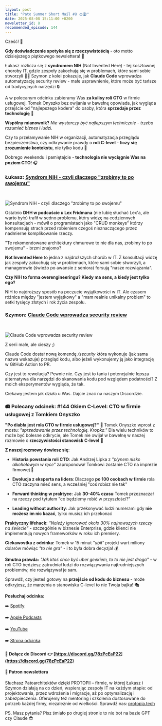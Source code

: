 ```yaml
---
layout: post
title: "Pato Summer Short Mail #8 🌞🏖️"
date: 2025-08-08 15:11:00 +0200
newsletter_id: 8
recommended_episode: 144
---
```


Cześć! 👋

**Gdy doświadczenie spotyka się z rzeczywistością** - oto motto dzisiejszego piątkowego newslettera! 🎯

Łukasz rozlicza się z **syndromem NIH** (Not Invented Here) - tej kosztownej choroby IT, gdzie zespoły zakochują się w problemach, które sami sobie stworzyli 🤦‍♂️ Szymon z kolei pokazuje, jak **Claude Code** wprowadza automatyzację security review - małe usprawnienie, które może być tańsze od tradycyjnych narzędzi 🔒

A w polecanym odcinku zabieramy Was **za kulisy roli CTO** w firmie usługowej. Tomek Onyszko bez owijania w bawełnę opowiada, jak wygląda przejście od "najlepszego kodera" do osoby, która **sprzedaje przez technologię** 💼

**Wspólny mianownik?** _Nie wystarczy być najlepszym technicznie - trzeba rozumieć biznes i ludzi._

Czy to przełamywanie NIH w organizacji, automatyzacja przeglądu bezpieczeństwa, czy odkrywanie prawdy o **roli C-level** - **liczy się zrozumienie kontekstu**, nie tylko kodu 🧠

Dobrego weekendu i pamiętajcie - **technologia nie wyciągnie Was na poziom CTO**! 🎧


### Łukasz: [Syndrom NIH - czyli dlaczego "zrobimy to po swojemu"](https://www.linkedin.com/posts/lukaszkaluzny_raz-na-jaki%C5%9B-czas-na-konsultacji-s%C5%82ysz%C4%99-activity-7359559088164302849-wbnM?utm_source=share&utm_medium=member_desktop&rcm=ACoAAAti9SsBnF5Q-s8dWvAZ0fS1SG4Vtmr3H7c)

<br>

![Syndrom NIH - czyli dlaczego "zrobimy to po swojemu"](https://patoarchitekci.io/assets/img/mail/2025-08-08-lukasz.png)

Ostatnio **DHH w podcaście u Lex Fridmana** (nie lubię słuchać Lex'a, ale warto było) trafił w sedno problemu, który widzę na codziennych konsultacjach - mówił o programistach jako "CRUD monkeys" którzy kompensują strach przed robieniem czegoś nieznaczącego przez nadmierne komplikowanie rzeczy.

"Te rekomendowane architektury chmurowe to nie dla nas, zrobimy to po swojemu" - brzmi znajomo?

**Not Invented Here** to jedna z najdroższych chorób w IT. Z konsultacji widzę jak zespoły zakochują się w problemach, które sami sobie stworzyli, a managerowie (świeżo po awansie z seniora) forsują "nasze rozwiązania".

**Czy NIH to forma overengineeringu? Kiedy ma sens, a kiedy jest tylko ego?**

NIH to najdroższy sposób na poczucie wyjątkowości w IT. Ale czasem różnica między "jestem wyjątkowy" a "mam realnie unikalny problem" to setki tysięcy złotych i rok życia zespołu.


### Szymon: [Claude Code wprowadza security review](https://www.anthropic.com/news/automate-security-reviews-with-claude-code)

<br>

![Claude Code wprowadza security review](https://patoarchitekci.io/assets/img/mail/2025-08-08-szymon.png)

Z serii małe, ale cieszy ;)

Claude Code dostał nową komendę _/security_ która wykonuje (jak sama nazwa wskazuje) przegląd kodu, albo jeżeli wykonujemy ją jako integrację w GitHub Action to PR. 

Czy jest to rewolucja? Pewnie nie. Czy jest to tania i potencjalnie lepsza alternatywa dla narzędzi do skanowania kodu pod względem podatności? Z moich eksperymentów wygląda, że tak.

Ciekawy jestem jak działa u Was. Dajcie znać na naszym Discordzie. 



### 📻 Polecany odcinek: #144 Okiem C-Level: CTO w firmie usługowej z Tomkiem Onyszko


**"Po diabła jest rola CTO w firmie usługowej?"** 🤔 Tomek Onyszko wprost z mostu: _"sprzedawanie przez technologię. Kropka."_ Dla wielu techników to może być bolesne odkrycie, ale Tomek nie owijał w bawełnę w naszej rozmowie o **rzeczywistości stanowisk C-level** 💼

**Z naszej rozmowy dowiesz się:**

- **Historia powstania roli CTO**: Jak Andrzej Lipka z _"płynem nisko alkoholowym w ręce"_ zaproponował Tomkowi zostanie CTO na imprezie firmowej 🍺

- **Ewolucja z eksperta na lidera**: Dlaczego **po 100 osobach w firmie** rola CTO zaczyna mieć sens, a wcześniej "coś robisz nie tak"

- **Forward thinking w praktyce**: Jak **30-40% czasu** Tomek przeznaczał na rzeczy pod tytułem "co będziemy robić w przyszłości?"

- **Leading without authority**: Jak przekonywać ludzi numerami gdy **nie możesz im nic kazać**, tylko musisz ich przekonać

**Praktyczny lifehack:** _"Należy ignorować około 30% najnowszych rzeczy na świecie"_ - szczególnie w biznesie Enterprise, gdzie klienci nie implementują nowych frameworków w roku ich premiery.

**Ciekawostka z odcinka:** Tomek w 15 minut _"ubił"_ projekt wart miliony dolarów mówiąc _"to nie gra"_ - i to była dobra decyzja! 💰

**Smutna prawda:** _"Jak ktoś chce być uber geekiem, to to nie jest droga"_ - w roli CTO będziesz zatrudniał ludzi do rozwiązywania najtrudniejszych problemów, nie rozwiązywał je sam.

Sprawdź, czy jesteś gotowy na **przejście od kodu do biznesu** - może odkryjesz, że marzenia o stanowisku C-level to nie Twoja bajka! 🎭


**Posłuchaj odcinka:**

➡️ [Spotify](https://open.spotify.com/episode/1zxmyXaqRIP4GtUsBLPh8B)

➡️ [Apple Podcasts](https://podcasts.apple.com/pl/podcast/okiem-c-level-cto-w-firmie-us%C5%82ugowej-z-tomkiem-onyszko/id1477067604?i=1000698229555&uo=4)

➡️ [YouTube](https://www.youtube.com/watch?v=N-dVZr4CJTk)

➡️ [Strona odcinka](https://patoarchitekci.io/144/)


#### 🤝 Dołącz do Discord 👉 [https://discord.gg/78zPcEaP22](https://discord.gg/78zPcEaP22)

#### 🏢 Patron newslettera
Słuchasz Patoarchitektów dzięki PROTOPII – firmie, w której Łukasz i Szymon działają na co dzień, wspierając zespoły IT na każdym etapie: od projektowania, przez wdrożenia i migracje, aż po optymalizację i zabezpieczenia. Oferujemy też mentoring i szkolenia dostosowane do potrzeb każdej firmy, niezależnie od wielkości. Sprawdź nas: [protopia.tech](https://protopia.tech/)

PS. Masz pytania? Pisz śmiało po drugiej stronie to nie bot na bazie GPT czy Claude 😎
